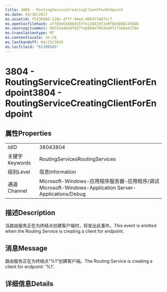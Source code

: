 ```yaml
---
title: 3804 - RoutingServiceCreatingClientForEndpoint
ms.date: 03/30/2017
ms.assetid: f53304b0-1201-4fff-94ed-d054774871c7
ms.openlocfilehash: af78de01686d15f7e12681972e9fb81088145886
ms.sourcegitcommit: 9b552addadfb57fab0b9e7852ed4f1f1b8a42f8e
ms.translationtype: MT
ms.contentlocale: zh-CN
ms.lasthandoff: 04/23/2019
ms.locfileid: "61789345"
---
```

# <a name="3804---routingservicecreatingclientforendpoint"></a><span data-ttu-id="3844a-102">3804 - RoutingServiceCreatingClientForEndpoint</span><span class="sxs-lookup"><span data-stu-id="3844a-102">3804 - RoutingServiceCreatingClientForEndpoint</span></span>
## <a name="properties"></a><span data-ttu-id="3844a-103">属性</span><span class="sxs-lookup"><span data-stu-id="3844a-103">Properties</span></span>  
  
|||  
|-|-|  
|<span data-ttu-id="3844a-104">Id</span><span class="sxs-lookup"><span data-stu-id="3844a-104">ID</span></span>|<span data-ttu-id="3844a-105">3804</span><span class="sxs-lookup"><span data-stu-id="3844a-105">3804</span></span>|  
|<span data-ttu-id="3844a-106">关键字</span><span class="sxs-lookup"><span data-stu-id="3844a-106">Keywords</span></span>|<span data-ttu-id="3844a-107">RoutingServices</span><span class="sxs-lookup"><span data-stu-id="3844a-107">RoutingServices</span></span>|  
|<span data-ttu-id="3844a-108">级别</span><span class="sxs-lookup"><span data-stu-id="3844a-108">Level</span></span>|<span data-ttu-id="3844a-109">信息</span><span class="sxs-lookup"><span data-stu-id="3844a-109">Information</span></span>|  
|<span data-ttu-id="3844a-110">通道</span><span class="sxs-lookup"><span data-stu-id="3844a-110">Channel</span></span>|<span data-ttu-id="3844a-111">Microsoft-Windows-应用程序服务器-应用程序/调试</span><span class="sxs-lookup"><span data-stu-id="3844a-111">Microsoft-Windows-Application Server-Applications/Debug</span></span>|  
  
## <a name="description"></a><span data-ttu-id="3844a-112">描述</span><span class="sxs-lookup"><span data-stu-id="3844a-112">Description</span></span>  
 <span data-ttu-id="3844a-113">当路由服务正在为终结点创建客户端时，将发出此事件。</span><span class="sxs-lookup"><span data-stu-id="3844a-113">This event is emitted when the Routing Service is creating a client for endpoint.</span></span>  
  
## <a name="message"></a><span data-ttu-id="3844a-114">消息</span><span class="sxs-lookup"><span data-stu-id="3844a-114">Message</span></span>  
 <span data-ttu-id="3844a-115">路由服务正在为终结点“%1”创建客户端。</span><span class="sxs-lookup"><span data-stu-id="3844a-115">The Routing Service is creating a client for endpoint: '%1'.</span></span>  
  
## <a name="details"></a><span data-ttu-id="3844a-116">详细信息</span><span class="sxs-lookup"><span data-stu-id="3844a-116">Details</span></span>
